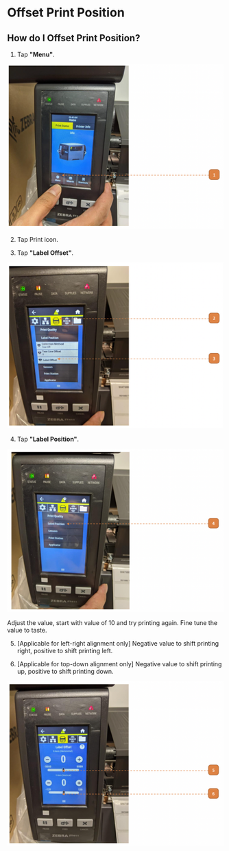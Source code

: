 # Offset Print Position

## How do I Offset Print Position?

1. Tap **"Menu"**.

![](images/411Offset.png "411Offset")

2. Tap Print icon.

3. Tap **"Label Offset"**.

![](images/411Offset2.png "411Offset2")

4. Tap **"Label Position"**.

![](images/411Offset3.png "411Offset3")

Adjust the value, start with value of 10 and try printing again. Fine tune the value to taste.

5. [Applicable for left-right alignment only] Negative value to shift printing right, positive to shift printing left.

6. [Applicable for top-down alignment only] Negative value to shift printing up, positive to shift printing down.

![](images/411Offset4.png "411Offset4")